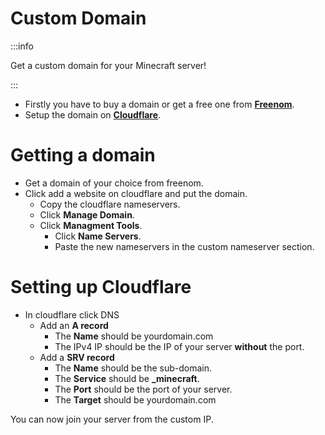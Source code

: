 # Custom Domain
:::info

Get a custom domain for your Minecraft server!

:::

- Firstly you have to buy a domain or get a free one from **[Freenom](https://freenom.com)**.
- Setup the domain on **[Cloudflare](https://www.cloudflare.com/)**.

# Getting a domain

- Get a domain of your choice from freenom.
- Click add a website on cloudflare and put the domain.
    - Copy the cloudflare nameservers.
    - Click **Manage Domain**.
    - Click **Managment Tools**.
        - Click **Name Servers**.
        - Paste the new nameservers in the custom nameserver section.

# Setting up Cloudflare

- In cloudflare click DNS
    - Add an **A record**
        - The **Name** should be yourdomain.com
        - The IPv4 IP should be the IP of your server **without** the port.
    - Add a **SRV record**
        - The **Name** should be the sub-domain.
        - The **Service** should be **_minecraft**.
        - The **Port** should be the port of your server.
        - The **Target** should be yourdomain.com


You can now join your server from the custom IP. 